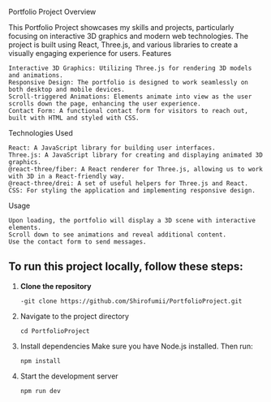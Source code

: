 Portfolio Project
Overview

This Portfolio Project showcases my skills and projects, particularly focusing on interactive 3D graphics and modern web technologies. The project is built using React, Three.js, and various libraries to create a visually engaging experience for users.
Features

    Interactive 3D Graphics: Utilizing Three.js for rendering 3D models and animations.
    Responsive Design: The portfolio is designed to work seamlessly on both desktop and mobile devices.
    Scroll-triggered Animations: Elements animate into view as the user scrolls down the page, enhancing the user experience.
    Contact Form: A functional contact form for visitors to reach out, built with HTML and styled with CSS.

Technologies Used

    React: A JavaScript library for building user interfaces.
    Three.js: A JavaScript library for creating and displaying animated 3D graphics.
    @react-three/fiber: A React renderer for Three.js, allowing us to work with 3D in a React-friendly way.
    @react-three/drei: A set of useful helpers for Three.js and React.
    CSS: For styling the application and implementing responsive design.
Usage

    Upon loading, the portfolio will display a 3D scene with interactive elements.
    Scroll down to see animations and reveal additional content.
    Use the contact form to send messages.
## To run this project locally, follow these steps:

1. **Clone the repository**
   ```
   -git clone https://github.com/Shirofumii/PortfolioProject.git
   ```
2. Navigate to the project directory
   ```
   cd PortfolioProject
   ```
4. Install dependencies Make sure you have Node.js installed. Then run:
   ```
   npm install
   ```
6. Start the development server
   ```
   npm run dev
   ```
